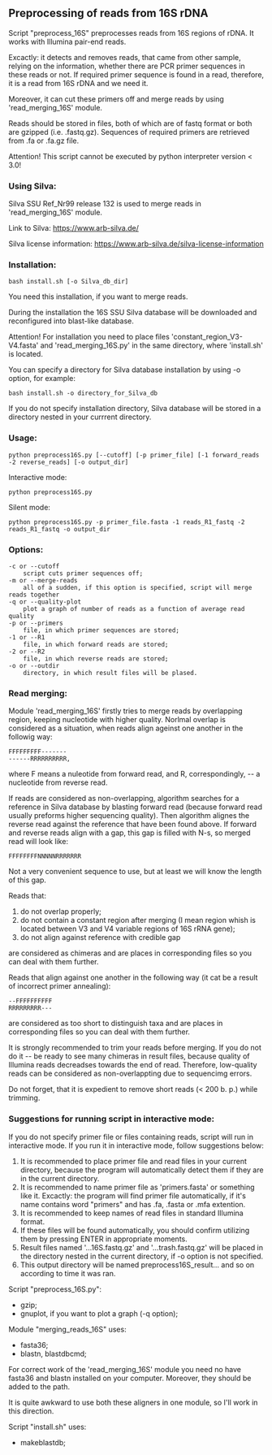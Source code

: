 ## Preprocessing of reads from 16S rDNA


Script "preprocess_16S" preprocesses reads from 16S regions of rDNA. It works with Illumina pair-end reads.

Excactly: it detects and removes reads, that came from other sample, relying on the information,
    whether there are PCR primer sequences in these reads or not. If required primer sequence is
    found in a read, therefore, it is a read from 16S rDNA and we need it.

Moreover, it can cut these primers off and merge reads by using 'read_merging_16S' module.

Reads should be stored in files, both of which are of fastq format or both are gzipped (i.e. .fastq.gz).
Sequences of required primers are retrieved from .fa or .fa.gz file.

Attention! This script cannot be executed by python interpreter version < 3.0!


### Using Silva:

Silva SSU Ref_Nr99 release 132 is used to merge reads in 'read_merging_16S' module.

Link to Silva: https://www.arb-silva.de/

Silva license information: https://www.arb-silva.de/silva-license-information


### Installation:
    
    bash install.sh [-o Silva_db_dir]

You need this installation, if you want to merge reads.

During the installation the 16S SSU Silva database will be downloaded and reconfigured into blast-like database.

Attention! For installation you need to place files 'constant_region_V3-V4.fasta' and 'read_merging_16S.py' in the same directory, where 'install.sh' is located.

You can specify a directory for Silva database installation by using -o option, for example:

    bash install.sh -o directory_for_Silva_db

If you do not specify installation directory, Silva database will be stored in a directory nested in your currrent directory.

### Usage:

    python preprocess16S.py [--cutoff] [-p primer_file] [-1 forward_reads -2 reverse_reads] [-o output_dir]

Interactive mode:

    python preprocess16S.py

Silent mode:

    python preprocess16S.py -p primer_file.fasta -1 reads_R1_fastq -2 reads_R1_fastq -o output_dir

### Options:

    -c or --cutoff 
        script cuts primer sequences off;
    -m or --merge-reads
        all of a sudden, if this option is specified, script will merge reads together
    -q or --quality-plot
        plot a graph of number of reads as a function of average read quality
    -p or --primers
        file, in which primer sequences are stored;
    -1 or --R1
        file, in which forward reads are stored;
    -2 or --R2
        file, in which reverse reads are stored;
    -o or --outdir
        directory, in which result files will be plased.

### Read merging:

Module 'read_merging_16S' firstly tries to merge reads by overlapping region, keeping nucleotide with higher quality. Norlmal overlap is considered as a situation, when reads align ageinst one another in the followig way:

    FFFFFFFFF-------
    ------RRRRRRRRRR,

where F means a nuleotide from forward read, and R, correspondingly, -- a nucleotide from reverse read.

If reads are considered as non-overlapping, algorithm searches for a reference in Silva database by blasting forward read (because forward read usually preforms higher sequencing quality). Then algorithm alignes the reverse read against the reference that have been found above. If forward and reverse reads align with a gap, this gap is filled with N-s, so merged read will look like:

    FFFFFFFFNNNNNRRRRRRR

Not a very convenient sequence to use, but at least we will know the length of this gap.

Reads that: 

1) do not overlap properly;
2) do not contain a constant region after merging (I mean region whish is located between V3 and V4 variable regions of 16S rRNA gene);
3) do not align against reference with credible gap

are considered as chimeras and are places in corresponding files so you can deal with them further.

Reads that align against one another in the following way (it cat be a result of incorrect primer annealing):

    --FFFFFFFFFF
    RRRRRRRRR---

are considered as too short to distinguish taxa and are places in corresponding files so you can deal with them further.


It is strongly recommended to trim your reads before merging.
If you do not do it -- be ready to see many chimeras in result files, because quality of Illumina reads decreadses towards the end of read.
Therefore, low-quality reads can be considered as non-overlappting due to sequencimg errors.

Do not forget, that it is expedient to remove short reads (< 200 b. p.) while trimming.

### Suggestions for running script in interactive mode:

If you do not specify primer file or files containing reads, script will run in interactive mode.
If you run it in interactive mode, follow suggestions below:
1) It is recommended to place primer file and read files in your current directory, because the program will automatically detect them
	if they are in the current directory.
2) It is recommended to name primer file as 'primers.fasta' or something like it.
    Excactly: the program will find primer file automatically, if it's name
    contains word "primers" and has .fa, .fasta or .mfa extention.
3) It is recommended to keep names of read files in standard Illumina format.
3) If these files will be found automatically, you should confirm utilizing them
    by pressing ENTER in appropriate moments.
4) Result files named '...16S.fastq.gz' and '...trash.fastq.gz' will be
    placed in the directory nested in the current directory, if -o option is not specified.
5) This output directory will be named preprocess16S_result... and so on according to time it was ran.


Script "preprocess_16S.py":
- gzip;
- gnuplot, if you want to plot a graph (-q option);

Module "merging_reads_16S" uses:
- fasta36;
- blastn, blastdbcmd;

For correct work of the 'read_merging_16S' module you need no have fasta36 and blastn installed on your computer.
Moreover, they should be added to the path.

It is quite awkward to use both these aligners in one module, so I'll work in this direction.

Script "install.sh" uses:
- makeblastdb;

